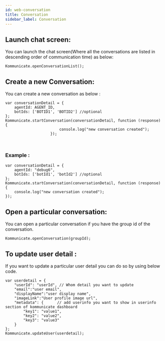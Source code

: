```yaml
---
id: web-conversation
title: Conversation
sidebar_label: Conversation
---
```

## Launch chat screen:
You can launch the chat screen(Where all the conversations are listed in descending order of communication time) as below:

```
Kommunicate.openConversationList();
```

## Create a new Conversation:

You can create a new conversation as below :
```
var conversationDetail = {
    agentId: AGENT_ID,
    botIds: ['BOTID1', 'BOTID2'] //optional
};
Kommunicate.startConversation(conversationDetail, function (response) {
                        console.log("new conversation created");
                    });
                    
                    
```

### Example :
```
var conversationDetail = {
    agentId: "debug6",
    botIds: ['botId1', 'botId2'] //optional
};
Kommunicate.startConversation(conversationDetail, function (response) {
    console.log("new conversation created");
});
```
## Open a particular conversation:
You can open a particular conversation if you have the group id of the conversation.

```
Kommunicate.openConversation(groupId);
```
## To update user detail :
If you want to update a particular user detail you can do so by using below code.

```
var userdetail = {
    "userId": "userId", // Whom detail you want to update
    "email":"user email",
    "displayName":"user display name",
    "imageLink":"User profile image url",
    "metadata": {      // add userinfo you want to show in userinfo section of kommunicate dashboard
        "key1": "value1",
        "key2": "value2",
        "key3": "value3"
    }
};
Kommunicate.updateUser(userdetail);
```

